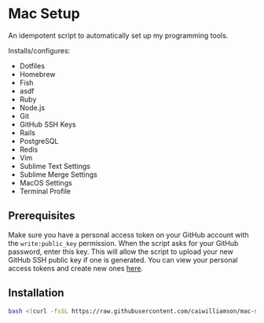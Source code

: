 # Mac Setup

An idempotent script to automatically set up my programming tools.

Installs/configures:
* Dotfiles
* Homebrew
* Fish
* asdf
* Ruby
* Node.js
* Git
* GitHub SSH Keys
* Rails
* PostgreSQL
* Redis
* Vim
* Sublime Text Settings
* Sublime Merge Settings
* MacOS Settings
* Terminal Profile

## Prerequisites
Make sure you have a personal access token on your GitHub account with the `write:public_key` permission. When the script asks for your GitHub password, enter this key. This will allow the script to upload your new GitHub SSH public key if one is generated. You can view your personal access tokens and create new ones [here][1].

## Installation
```bash
bash <(curl -fsSL https://raw.githubusercontent.com/caiwilliamson/mac-setup/master/setup)
```

[1]: https://github.com/settings/tokens
